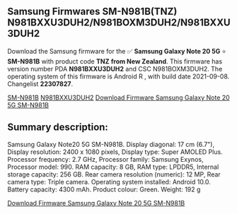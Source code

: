 <h2>Samsung Firmwares SM-N981B(TNZ) N981BXXU3DUH2/N981BOXM3DUH2/N981BXXU3DUH2</h2>
Download the Samsung firmware for the ✅ <strong>Samsung Galaxy Note 20 5G </strong> ⭐ <strong>SM-N981B</strong> with product code <strong>TNZ</strong> <strong> from New Zealand</strong>. This firmware has version number PDA <strong>N981BXXU3DUH2</strong> and CSC N981BOXM3DUH2. The operating system of this firmware is Android R , with build date 2021-09-08. Changelist <strong>22307827</strong>.


[SM-N981B](https://samfirm.shop/samsung/model/SM-N981B)
[N981BXXU3DUH2](https://samfirm.shop/samsung/pda/N981BXXU3DUH2)
[Download Firmware Samsung Galaxy Note 20 5G SM-N981B](https://samfirm.shop/samsung/firmware/454066)
<h2>Summary description:</h2>
<p>Samsung Galaxy Note20 5G SM-N981B. Display diagonal: 17 cm (6.7"), Display resolution: 2400 x 1080 pixels, Display type: Super AMOLED Plus. Processor frequency: 2.7 GHz, Processor family: Samsung Exynos, Processor model: 990. RAM capacity: 8 GB, RAM type: LPDDR5, Internal storage capacity: 256 GB. Rear camera resolution (numeric): 12 MP, Rear camera type: Triple camera. Operating system installed: Android 10.0. Battery capacity: 4300 mAh. Product colour: Green. Weight: 192 g</p>


[Download Firmware Samsung Galaxy Note 20 5G SM-N981B](https://samfirm.shop/samsung/firmware/454066)
